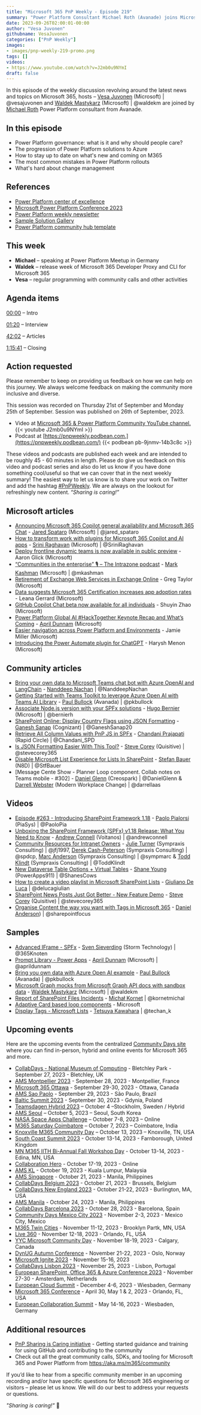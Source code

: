 ```yaml
---
title: "Microsoft 365 PnP Weekly - Episode 219"
summary: "Power Platform Consultant Michael Roth (Avanade) joins Microsoft’s Vesa Juvonen and Waldek Mastykarz in a discussion on, plus 26 articles/videos."
date: 2023-09-26T02:00:01-00:00
author: "Vesa Juvonen"
githubname: VesaJuvonen
categories: ["PnP Weekly"]
images:
- images/pnp-weekly-219-promo.png
tags: []
videos:
- https://www.youtube.com/watch?v=J2mb0u9NYmI
draft: false
---
```


In this episode of the weekly discussion revolving around the latest news and topics on Microsoft 365, hosts – [Vesa Juvonen](http://twitter.com/vesajuvonen) (Microsoft) | @vesajuvonen and [Waldek Mastykarz](http://twitter.com/waldekm) (Microsoft) | @waldekm are joined by [Michael Roth](https://twitter.com/MichaelRoth42) Power Platform consultant from Avanade.

## In this episode

- Power Platform governance: what is it and why should people care?
- The progression of Power Platform solutions to Azure
- How to stay up to date on what's new and coming on M365
- The most common mistakes in Power Platform rollouts
- What's hard about change management

## References

- [Power Platform center of excellence](https://learn.microsoft.com/en-us/power-platform/guidance/coe/starter-kit)
- [Microsoft Power Platform Conference 2023](https://powerplatformconf.com/)
- [Power Platform weekly newsletter](https://www.ppweekly.com/)
- [Sample Solution Gallery](https://adoption.microsoft.com/en-us/sample-solution-gallery/)
- [Power Platform community hub template](https://learn.microsoft.com/en-us/power-platform/guidance/adoption/wiki-community)

## This week

- **Michael** – speaking at Power Platform Meetup in Germany
- **Waldek** – release week of Microsoft 365 Developer Proxy and CLI for Microsoft 365
- **Vesa** – regular programming with community calls and other activities

## Agenda items

[00:00](https://youtu.be/J2mb0u9NYmI?t=0) – Intro

[01:20](https://youtu.be/J2mb0u9NYmI?t=80) – Interview

[42:02](https://youtu.be/J2mb0u9NYmI?t=2523) – Articles

[1:15:41](https://youtu.be/J2mb0u9NYmI?t=4542) – Closing

## Action requested

Please remember to keep on providing us feedback on how we can help on this journey. We always welcome feedback on making the community more inclusive and diverse.

This session was recorded on Thursday 21st of September and Monday 25th of September. Session was published on 26th of September, 2023.

*   Video at [Microsoft 365 & Power Platform Community YouTube channel.](https://aka.ms/m365pnp-videos)
    {{< youtube J2mb0u9NYmI >}}
*   Podcast at [https://pnpweekly.podbean.com.](https://pnpweekly.podbean.com/)
    {{< podbean pb-9jnmv-14b3c8c >}}

These videos and podcasts are published each week and are intended to be roughly 45 - 60 minutes in length.  Please do give us feedback on this video and podcast series and also do let us know if you have done something cool/useful so that we can cover that in the next weekly summary! The easiest way to let us know is to share your work on Twitter and add the hashtag [#PnPWeekly](https://twitter.com/search?q=%23pnpweekly). We are always on the lookout for refreshingly new content. “_Sharing is caring!”_

## Microsoft articles

* [Announcing Microsoft 365 Copilot general availability and Microsoft 365 Chat](https://www.microsoft.com/en-us/microsoft-365/blog/2023/09/21/announcing-microsoft-365-copilot-general-availability-and-microsoft-365-chat/) - [Jared Spataro](https://twitter.com/jared_spataro) (Microsoft) | @jared_spataro
* [How to transform work with plugins for Microsoft 365 Copilot and AI apps](https://techcommunity.microsoft.com/t5/microsoft-teams-blog/how-to-transform-work-with-plugins-for-microsoft-365-copilot-and/ba-p/3933467) - [Srini Raghavan](https://twitter.com/SriniRaghavan) (Microsoft) | @SriniRaghavan
* [Deploy frontline dynamic teams is now available in public preview](https://techcommunity.microsoft.com/t5/microsoft-teams-blog/deploy-frontline-dynamic-teams-is-now-available-in-public/ba-p/3932854) - Aaron Glick (Microsoft)
* [“Communities in the enterprise” 🎙 – The Intrazone podcast](https://techcommunity.microsoft.com/t5/microsoft-sharepoint-blog/communities-in-the-enterprise-the-intrazone-podcast/ba-p/3929225) - [Mark Kashman](https://twitter.com/mkashman) (Microsoft) | @mkashman
* [Retirement of Exchange Web Services in Exchange Online](https://devblogs.microsoft.com/microsoft365dev/retirement-of-exchange-web-services-in-exchange-online/) - Greg Taylor (Microsoft)
* [Data suggests Microsoft 365 Certification increases app adoption rates](https://devblogs.microsoft.com/microsoft365dev/data-suggest-microsoft-365-certification-increases-app-adoption-rates/) - Leana Gerrard (Microsoft)
* [GitHub Copilot Chat beta now available for all individuals](https://github.blog/2023-09-20-github-copilot-chat-beta-now-available-for-all-individuals/) - Shuyin Zhao (Microsoft)
* [Power Platform Global AI #HackTogether Keynote Recap and What’s Coming](https://devblogs.microsoft.com/powerplatform/power-platform-global-ai-hacktogether-keynote-recap-and-whats-coming/) - [April Dunnam](https://twitter.com/aprildunnam) (Microsoft)
* [Easier navigation across Power Platform and Environments](https://powerautomate.microsoft.com/en-us/blog/easier-navigation-across-power-platform-and-environments/) - Jamie Miller (Microsoft)
* [Introducing the Power Automate plugin for ChatGPT](https://powerautomate.microsoft.com/en-us/blog/introducing-the-power-automate-plugin-for-chatgpt-2/) - Harysh Menon (Microsoft)

## Community articles

* [Bring your own data to Microsoft Teams chat bot with Azure OpenAI and LangChain](https://nanddeepnachanblogs.com/posts/2023-09-23-bring-own-data-teams-chatbot-azoai-langchain/) - [Nanddeep Nachan](https://twitter.com/NanddeepNachan) | @NanddeepNachan
* [Getting Started with Teams Toolkit to leverage Azure Open AI with Teams AI Library](https://pkbullock.com/blog/2023/getting-started-with-teams-toolkit-to-leverage-azure-open-ai-with-teams-ai-library/) - [Paul Bullock](https://twitter.com/pkbullock) (Avanada) | @pkbullock
* [Associate Node.js version with your SPFx solutions](https://tahoeninja.blog/posts/associate-node-version-with-spfx-solution/) - [Hugo Bernier](https://twitter.com/bernierh) (Microsoft) | @bernierh
* [SharePoint Online: Display Country Flags using JSON Formatting](https://ganeshsanapblogs.wordpress.com/2023/08/27/sharepoint-online-display-country-flags-using-json-formatting/) - [Ganesh Sanap](https://twitter.com/GaneshSanap20) (Cognizant) | @GaneshSanap20
* [Retrieve All Column Values with PnP JS in SPFx](https://www.c-sharpcorner.com/article/retrieve-all-column-values-with-pnp-js-in-spfx/) - [Chandani Prajapati](https://twitter.com/Chandani_SPD) (Rapid Circle) | @Chandani_SPD
* [Is JSON Formatting Easier With This Tool?](https://stevecorey.com/is-json-formatting-easier-with-this-tool/) - [Steve Corey](https://twitter.com/stevecorey365) (Quisitive) | @stevecorey365
* [Disable Microsoft List Experience for Lists In SharePoint](https://n8d.at/disable-microsoft-list-experience-for-lists-in-sharepoint) - [Stefan Bauer](https://twitter.com/StfBauer) (N8D) | @StfBauer
* [Message Cente Show - Planner Loop component. Collab notes on Teams mobile - #302] - [Daniel Glenn](https://twitter.com/DanielGlenn) (Creospark) | @DanielGlenn & [Darrell Webster](https://twitter.com/DarrellaaS) (Modern Workplace Change) | @darrellaas

## Videos

* [Episode #263 - Introducing SharePoint Framework 1.18](https://www.youtube.com/watch?v=hVi_w414lDU) - [Paolo Pialorsi](https://twitter.com/PaoloPia) (PiaSys) | @PaoloPia
* [Unboxing the SharePoint Framework (SPFx) v1.18 Release: What You Need to Know](https://www.youtube.com/watch?v=ZvMBLpGYahw) - [Andrew Connell](https://twitter.com/andrewconnell) (Voitanos) | @andrewconnell
* [Community Resources for Intranet Owners](https://www.youtube.com/watch?v=E7Z8-ytnqmY) - [Julie Turner](https://twitter.com/jfj1997) (Sympraxis Consulting) | @jfj1997, [Derek Cash-Peterson](https://twitter.com/spdcp) (Sympraxis Consulting) | @spdcp, [Marc Anderson](https://twitter.com/sympmarc) (Sympraxis Consulting) | @sympmarc & [Todd Klindt](https://twitter.com/ToddKlindt) (Sympraxis Consulting) | @ToddKlindt
* [New Dataverse Table Options + Virtual Tables](https://www.youtube.com/watch?v=JrnliAr-oac) - [Shane Young](https://twitter.com/ShanesCows) (PowerApps911) | @ShanesCows
* [How to create a video playlist in Microsoft SharePoint Lists](https://www.youtube.com/watch?v=K3dxjTcrIYo) - [Giuliano De Luca](https://twitter.com/DeLucaGiulian) | @delucagiulian
* [SharePoint News Posts Just Got Better - New Feature Demo](https://www.youtube.com/watch?v=XOb6VrDx09c) - [Steve Corey](https://twitter.com/stevecorey365) (Quisitive) | @stevecorey365
* [Organise Content the way you want with Tags in Microsoft 365](https://www.youtube.com/watch?v=PRVp9-9UYP8) - [Daniel Anderson](https://twitter.com/sharepointfocus)) | @sharepointfocus

## Samples

* [Advanced IFrame - SPFx](https://adoption.microsoft.com/en-us/sample-solution-gallery/sample/pnp-sp-dev-spfx-web-parts-react-advanced-iframe/) - [Sven Sieverding](https://twitter.com/365Knoten) (Storm Technology) | @365Knoten
* [Prompt Library - Power Apps](https://adoption.microsoft.com/en-us/sample-solution-gallery/sample/pnp-powerplatform-samples-prompt-library/) - [April Dunnam](https://twitter.com/aprildunnam) (Microsoft) | @aprildunnam
* [Bring you own data with Azure Open AI example](https://adoption.microsoft.com/en-us/sample-solution-gallery/sample/azure-open-ai-byod-powershell/) - [Paul Bullock](https://twitter.com/pkbullock) (Avanada) | @pkbullock
* [Microsoft Graph mocks from Microsoft Graph API docs with sandbox data](https://adoption.microsoft.com/en-us/sample-solution-gallery/sample/pnp-m365-proxy-microsoft-graph-sandbox-mocks/) - [Waldek Mastykarz](https://twitter.com/waldekm) (Microsoft) | @waldekm
* [Report of SharePoint Files Incidents](https://adoption.microsoft.com/en-us/sample-solution-gallery/sample/spo-export-report-files-incidents/) - [Michał Kornet](https://twitter.com/kornetmichal) | @kornetmichal
* [Adaptive Card based loop components](https://adoption.microsoft.com/en-us/sample-solution-gallery/sample/officedev-microsoft-teams-samples-msgext-unfurling-ac-loop-components-csharp/) - Microsoft
* [Display Tags - Microsoft Lists](https://adoption.microsoft.com/en-us/sample-solution-gallery/sample/pnp-list-formatting-managed-metadata-tag/) - [Tetsuya Kawahara](https://twitter.com/techan_k) | @techan_k

## Upcoming events

Here are the upcoming events from the centralized [Community Days site](https://communitydays.org/events?when=upcoming) where you can find in-person, hybrid and online events for Microsoft 365 and more.

* [CollabDays - National Museum of Computing](https://www.communitydays.org/event/2023-09-27/collabdays-national-museum-of-computing-bletchley-park) - Bletchley Park - September 27, 2023 - Bletchley, UK
* [AMS Montpellier 2023](https://www.communitydays.org/event/2023-09-28/ams-montpellier-2023) - September 28, 2023 - Montpellier, France
* [Microsoft 365 Ottawa](https://www.communitydays.org/event/2023-09-29/microsoft-365-ottawa) - September 29-30, 2023 - Ottawa, Canada
* [AMS Sao Paolo](https://www.communitydays.org/event/2023-09-29/ams-sao-paulo) - September 29, 2023 - São Paulo, Brazil
* [Baltic Summit 2023](https://www.communitydays.org/event/2023-09-30/baltic-summit-2023) - September 30, 2023 - Gdynia, Poland
* [Teamsdagen Hybrid 2023](https://www.communitydays.org/event/2023-10-04/teamsdagen-hybrid-2023) – October 4 –Stockholm, Sweden / Hybrid
* [AMS Seoul](https://www.communitydays.org/event/2023-10-05/ams-seoul) – October 5, 2023 – Seoul, South Korea
* [NASA Space Apps Challenge](https://www.communitydays.org/event/2023-10-07/nasa-space-apps-challenge) – October 7-8, 2023 – Online
* [M365 Saturday Coimbatore](https://www.communitydays.org/event/2023-10-07/m365-saturday-coimbatore) – October 7, 2023 – Coimbatore, India
* [Knoxville M365 Community Day](https://www.communitydays.org/event/2023-10-13/knoxville-m365-community-day) – October 13, 2023 – Knoxville, TN, USA
* [South Coast Summit 2023](https://www.southcoastsummit.com/) - October 13-14, 2023 - Farnborough, United Kingdom
* [MN M365 IITH Bi-Annual Fall Workshop Day](https://www.communitydays.org/event/2023-10-13/mn-m365-11th-bi-annual-fall-workshop-day) - October 13-14, 2023 - Edina, MN, USA
* [Collaboration Hero](https://www.communitydays.org/event/2023-10-17/collaboration-hero) - October 17-19, 2023 - Online
* [AMS KL](https://www.communitydays.org/event/2023-10-19/ams-kl) - October 19, 2023 - Kuala Lumpur, Malaysia
* [AMS Singapore](https://www.communitydays.org/event/2023-10-21/ams-singapore-23) - October 21, 2023 - Manila, Philippines
* [CollabDays Belgium 2023](https://www.collabdays.org/2023-belgium/) - October 21, 2023 - Brussels, Belgium
* [CollabDays New England 2023](https://www.collabdays.org/2023-ne/) - October 21-22, 2023 - Burlington, MA, USA
* [AMS Manila](https://www.communitydays.org/event/2023-10-24/ams-manila) - October 24, 2023 - Manila, Philippines
* [CollabDays Barcelona 2023](https://www.collabdays.org/2023-barcelona/) - October 28, 2023 - Barcelona, Spain
* [Community Days Mexico City 2023](https://www.communitydays.org/event/2023-11-02/community-days-mexico-city-2023) - November 2-3, 2023 - Mexico City, Mexico
* [M365 Twin Cities](https://www.communitydays.org/event/2023-11-11/m365-twin-cities) - November 11-12, 2023 - Brooklyn Partk, MN, USA
* [Live 360](https://www.communitydays.org/event/2023-11-12/live-360) - November 12-18, 2023 - Orlando, FL, USA
* [YYC Microsoft Community Day](https://www.communitydays.org/event/2023-11-18/yyc-microsoft-community-day) - November 18-19, 2023 - Calgary, Canada
* [DynUG Autumn Conference](https://www.communitydays.org/event/2023-11-21/dynug-autumn-conference) - November 21-22, 2023 - Oslo, Norway
* [Microsoft Ignite 2023](https://ignite.microsoft.com/) - November 15-16, 2023
* [CollabDays Lisbon 2023](https://www.collabdays.org/2023-lisbon/) - November 25, 2023 - Lisbon, Portugal
* [European SharePoint, Office 365 & Azure Conference 2023](https://www.sharepointeurope.com/) - November 27-30 - Amsterdam, Netherlands
* [European Cloud Summit](https://www.cloudsummit.eu/) - December 4-6, 2023 - Wiesbaden, Germany
* [Microsoft 365 Conference](https://m365conf.com/#!/) - April 30, May 1 & 2, 2023 - Orlando, FL, USA
* [European Collaboration Summit](https://collabsummit.eu/) - May 14-16, 2023 - Wiesbaden, Germany

## Additional resources

* [PnP Sharing is Caring initiative](https://aka.ms/sharing-is-caring) - Getting started guidance and training for using GitHub and contributing to the community
* Check out all the great community calls, SDKs, and tooling for Microsoft 365 and Power Platform from <https://aka.ms/m365/community>

If you’d like to hear from a specific community member in an upcoming recording and/or have specific questions for Microsoft 365 engineering or visitors – please let us know. We will do our best to address your requests or questions.

_"Sharing is caring!"_ 🧡

